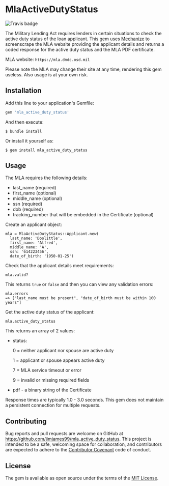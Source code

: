 # MlaActiveDutyStatus

![Travis badge](https://travis-ci.org/jimjames99/mla_active_duty_status.svg?branch=master)

The Military Lending Act requires lenders in certain situations to check the active duty status of the loan applicant. 
This gem uses [Mechanize](https://github.com/sparklemotion/mechanize) to screenscrape the MLA website providing the applicant details and returns a coded response for the active duty status
and the MLA PDF certificate.

MLA website:  `https://mla.dmdc.osd.mil`

Please note the MLA may change their site at any time, rendering this gem useless. 
Also usage is at your own risk.

## Installation

Add this line to your application's Gemfile:

```ruby
gem 'mla_active_duty_status'
```

And then execute:

    $ bundle install

Or install it yourself as:

    $ gem install mla_active_duty_status

## Usage

The MLA requires the following details:
* last_name (required)
* first_name (optional)
* middle_name (optional)
* ssn (required)
* dob (required)
* tracking_number that will be embedded in the Certificate (optional)

Create an applicant object:

````
mla = MlaActiveDutyStatus::Applicant.new(
  last_name: 'Doolittle', 
  first_name: 'Alfred', 
  middle_name: 'A', 
  ssn: '614223456', 
  date_of_birth: '1950-01-25')
````

Check that the applicant details meet requirements:

````
mla.valid?
````
This returns `true` or `false` and then you can view any validation errors:

````
mla.errors
=> ["last_name must be present", "date_of_birth must be within 100 years"]
````

Get the active duty status of the applicant:

````
mla.active_duty_status
````

This returns an array of 2 values:
* status:

    0 = neither applicant nor spouse are active duty
    
    1 = applicant or spouse appears active duty
    
    7 = MLA service timeout or error
    
    9 = invalid or missing required fields

* pdf - a binary string of the Certificate


Response times are typically 1.0 - 3.0 seconds. This gem does not maintain a persistent connection for multiple requests.

## Contributing

Bug reports and pull requests are welcome on GitHub at https://github.com/jimjames99/mla_active_duty_status. This project is intended to be a safe, welcoming space for collaboration, and contributors are expected to adhere to the [Contributor Covenant](http://contributor-covenant.org) code of conduct.


## License

The gem is available as open source under the terms of the [MIT License](http://opensource.org/licenses/MIT).

